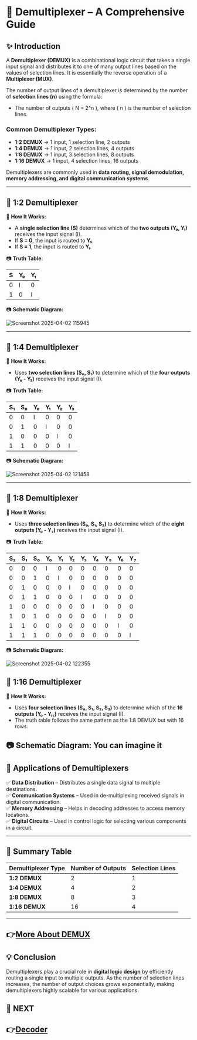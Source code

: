 # 📘 Demultiplexer – A Comprehensive Guide

## ✨ Introduction
A **Demultiplexer (DEMUX)** is a combinational logic circuit that takes a single input signal and distributes it to one of many output lines based on the values of selection lines. It is essentially the reverse operation of a **Multiplexer (MUX)**.

The number of output lines of a demultiplexer is determined by the number of **selection lines (n)** using the formula:

- The number of outputs \( N = 2^n \), where \( n \) is the number of selection lines.

### Common Demultiplexer Types:
- **1:2 DEMUX** → 1 input, 1 selection line, 2 outputs
- **1:4 DEMUX** → 1 input, 2 selection lines, 4 outputs
- **1:8 DEMUX** → 1 input, 3 selection lines, 8 outputs
- **1:16 DEMUX** → 1 input, 4 selection lines, 16 outputs

Demultiplexers are commonly used in **data routing, signal demodulation, memory addressing, and digital communication systems**.

---

## 📌 1:2 Demultiplexer

🔹 **How It Works:**
- A **single selection line (S)** determines which of the **two outputs (Y₀, Y₁)** receives the input signal (I).
- If **S = 0**, the input is routed to **Y₀**.
- If **S = 1**, the input is routed to **Y₁**.

📷 **Truth Table:**

| S  | Y₀ | Y₁ |
|----|----|----|
| 0  | I  | 0  |
| 1  | 0  | I  |

📷 **Schematic Diagram:**

![Screenshot 2025-04-02 115945](https://github.com/user-attachments/assets/e358daa4-0fa8-482e-972a-ff6aacd4c066)

---

## 📌 1:4 Demultiplexer

🔹 **How It Works:**
- Uses **two selection lines (S₀, S₁)** to determine which of the **four outputs (Y₀ - Y₃)** receives the input signal (I).

📷 **Truth Table:**

| S₁ | S₀ | Y₀ | Y₁ | Y₂ | Y₃ |
|----|----|----|----|----|----|
| 0  | 0  | I  | 0  | 0  | 0  |
| 0  | 1  | 0  | I  | 0  | 0  |
| 1  | 0  | 0  | 0  | I  | 0  |
| 1  | 1  | 0  | 0  | 0  | I  |

📷 **Schematic Diagram:**

![Screenshot 2025-04-02 121458](https://github.com/user-attachments/assets/84dc8455-f651-4d1b-a208-383900614073)

---

## 📌 1:8 Demultiplexer

🔹 **How It Works:**
- Uses **three selection lines (S₀, S₁, S₂)** to determine which of the **eight outputs (Y₀ - Y₇)** receives the input signal (I).

📷 **Truth Table:**

| S₂ | S₁ | S₀ | Y₀ | Y₁ | Y₂ | Y₃ | Y₄ | Y₅ | Y₆ | Y₇ |
|----|----|----|----|----|----|----|----|----|----|----|
| 0  | 0  | 0  | I  | 0  | 0  | 0  | 0  | 0  | 0  | 0  |
| 0  | 0  | 1  | 0  | I  | 0  | 0  | 0  | 0  | 0  | 0  |
| 0  | 1  | 0  | 0  | 0  | I  | 0  | 0  | 0  | 0  | 0  |
| 0  | 1  | 1  | 0  | 0  | 0  | I  | 0  | 0  | 0  | 0  |
| 1  | 0  | 0  | 0  | 0  | 0  | 0  | I  | 0  | 0  | 0  |
| 1  | 0  | 1  | 0  | 0  | 0  | 0  | 0  | I  | 0  | 0  |
| 1  | 1  | 0  | 0  | 0  | 0  | 0  | 0  | 0  | I  | 0  |
| 1  | 1  | 1  | 0  | 0  | 0  | 0  | 0  | 0  | 0  | I  |

📷 **Schematic Diagram:**

![Screenshot 2025-04-02 122355](https://github.com/user-attachments/assets/3b165dcf-7775-4218-88d8-6b8d53981160)

## 📌 1:16 Demultiplexer

🔹 **How It Works:**
- Uses **four selection lines (S₀, S₁, S₂, S₃)** to determine which of the **16 outputs (Y₀ - Y₁₅)** receives the input signal (I).
- The truth table follows the same pattern as the 1:8 DEMUX but with 16 rows.

📷 **Schematic Diagram:**
You can imagine it
---

## 📌 Applications of Demultiplexers
✅ **Data Distribution** – Distributes a single data signal to multiple destinations.  
✅ **Communication Systems** – Used in de-multiplexing received signals in digital communication.  
✅ **Memory Addressing** – Helps in decoding addresses to access memory locations.  
✅ **Digital Circuits** – Used in control logic for selecting various components in a circuit.  

---

## 📌 Summary Table

| Demultiplexer Type | Number of Outputs | Selection Lines |
|-------------------|------------------|-----------------|
| **1:2 DEMUX**    | 2                | 1               |
| **1:4 DEMUX**    | 4                | 2               |
| **1:8 DEMUX**    | 8                | 3               |
| **1:16 DEMUX**   | 16               | 4               |

---
**👉[More About DEMUX ](https://www.electronics-tutorials.ws/combination/comb_3.html)**
---
## 💡 Conclusion
Demultiplexers play a crucial role in **digital logic design** by efficiently routing a single input to multiple outputs. As the number of selection lines increases, the number of output choices grows exponentially, making demultiplexers highly scalable for various applications.
## 🔹 NEXT  
**👉[Decoder](../Decoder)**
---
